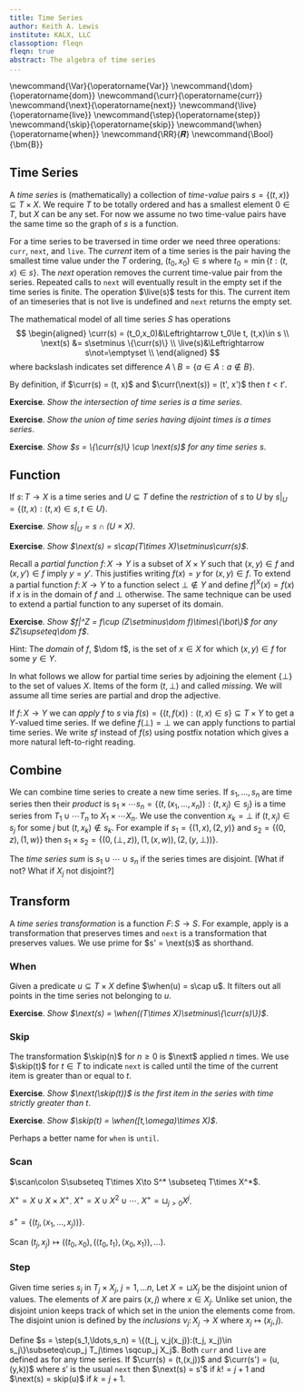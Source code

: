 ```yaml
---
title: Time Series
author: Keith A. Lewis
institute: KALX, LLC
classoption: fleqn
fleqn: true
abstract: The algebra of time series
...
```


\newcommand{\Var}{\operatorname{Var}}
\newcommand{\dom}{\operatorname{dom}}
\newcommand{\curr}{\operatorname{curr}}
\newcommand{\next}{\operatorname{next}}
\newcommand{\live}{\operatorname{live}}
\newcommand{\step}{\operatorname{step}}
\newcommand{\skip}{\operatorname{skip}}
\newcommand{\when}{\operatorname{when}}
\newcommand{\RR}{𝑹}
\newcommand{\Bool}{\bm{B}}

## Time Series

A _time series_ is (mathematically) a collection of _time_-_value_
pairs $s = \{(t, x)\}\subseteq T\times X$.
We require $T$ to be totally ordered and has a smallest element $0\in T$,
but $X$ can be any set.
For now we assume no two time-value pairs have the same time
so the graph of $s$ is a function.

For a time series to be traversed in time order we need three
operations: `curr`, `next`, and `live`.
The _current_ item of a time series is the pair having the smallest
time value under the $T$ ordering,
$(t_0,x_0)\in s$ where $t_0 = \min\{t:(t,x)\in s\}$.
The _next_ operation removes the current time-value pair from the series.
Repeated calls to `next`
will eventually result in the empty set if the time series is finite.
The operation $\live(s)$ tests for this.
The current item of an timeseries that is not live is undefined
and `next` returns the empty set.

The mathematical model of all time series $S$ has operations
$$
\begin{aligned}
\curr(s) = (t_0,x_0)&\Leftrightarrow t_0\le t, (t,x)\in s \\
\next(s) &= s\setminus \{\curr(s)\} \\
\live(s)&\Leftrightarrow s\not=\emptyset \\
\end{aligned}
$$
where backslash indicates set difference $A\setminus B = \{a\in A:a\not\in B\}$.

By definition, if $\curr(s) = (t, x)$ and $\curr(\next(s)) = (t', x')$
then $t < t'$.

__Exercise__. _Show the intersection of time series is a time series_.

__Exercise__. _Show the union of time series having dijoint times
is a times series_.

__Exercise__. _Show $s = \{\curr(s)\} \cup \next(s)$ for any time series $s$_.

## Function

If $s\colon T\to X$ is a time series and $U\subseteq T$ define
the _restriction_ of $s$ to $U$ by
$s|_U = \{(t,x):(t,x)\in s, t\in U\}$.

__Exercise__. _Show $s|_U = s\cap(U\times X)$_.

__Exercise__. _Show $\next(s) = s\cap(T\times X)\setminus\curr(s)$_.

Recall a _partial function_ $f\colon X\to Y$ is a subset of $X\times Y$
such that $(x,y)\in f$ and $(x,y')\in f$ imply $y = y'$. This justifies
writing $f(x) = y$ for $(x,y)\in f$.
To extend a partial function $f\colon X\to Y$ to a function
select $\bot\not\in Y$
and define $f|^X(x) = f(x)$ if $x$ is in the domain of $f$ and
$\bot$ otherwise. The same technique can be used to extend a
partial function to any superset of its domain.

__Exercise__. _Show $f|^Z = f\cup (Z\setminus\dom f)\times\{\bot\}$ for any $Z\supseteq\dom f$_.

Hint: The _domain_ of $f$, $\dom f$, is the set of $x\in X$ for which
$(x,y)\in f$ for some $y\in Y$.

In what follows we allow for partial time series by adjoining the element $\{\bot\}$ to 
the set of values $X$. Items of the form $(t,\bot)$ and called _missing_.
We will assume all time series are partial and drop the adjective.

If $f\colon X\to Y$ we can _apply_ $f$ to $s$ via
$f(s) = \{(t,f(x)):(t,x)\in s\}\subseteq T\times Y$ to get a $Y$-valued time series.
If we define $f(\bot) = \bot$ we can apply functions to partial time series.
We write $sf$ instead of $f(s)$ using postfix notation which gives a
more natural left-to-right reading.

## Combine

We can combine time series to create a new time series.
If $s_1,\ldots,s_n$ are time series then their _product_
is $s_1\times\cdots s_n = \{(t,(x_1,\ldots,x_n)): (t,x_j)\in s_j\}$
is a time series from $T_1\cup\cdots T_n$ to $X_1\times\cdots X_n$.
We use the convention $x_k = \bot$ if $(t,x_j)\in s_j$ for
some $j$ but $(t,x_k)\not\in s_k$.
For example if $s_1 = \{(1,x),(2,y)\}$ and $s_2 = \{(0,z),(1,w)\}$
then $s_1\times s_2 = \{(0,(\bot,z)), (1,(x,w)), (2,(y,\bot))\}$.

The _time series sum_ is $s_1 \cup \cdots \cup s_n$ if the series
times are disjoint. [What if not? What if $X_j$ not disjoint?]

## Transform

A _time series transformation_ is a function $F\colon S\to S$.
For example, apply is a transformation that preserves times
and `next` is a transformation that preserves values.
We use prime for $s' = \next(s)$ as shorthand.

### When

Given a predicate $u\subseteq T\times X$ define
$\when(u) = s\cap u$. It filters out all points in
the time series not belonging to $u$.

__Exercise__. _Show $\next(s) = \when((T\times X)\setminus\{\curr(s)\})$_.

### Skip

The transformation $\skip(n)$ for $n\ge 0$ is $\next$ applied $n$ times. 
We use $\skip(t)$ for $t\in T$ to indicate `next` is called until the time of
the current item is greater than or equal to $t$.

__Exercise__. _Show $\next(\skip(t))$ is the first item in the series
with time strictly greater than $t$_.

__Exercise__. _Show $\skip(t) = \when([t,\omega)\times X)$_.

Perhaps a better name for `when` is `until`.

### Scan

$\scan\colon S\subseteq T\times X\to S^* \subseteq T\times X^*$.

$X^+ = X\cup X\times X^+$. $X^+ = X\cup X^2\cup \cdots$. $X^+ = \sqcup_{j>0} X^j$.

$s^+ = \{(t_j,\langle x_1,\ldots, x_j\rangle)\}$.

Scan $(t_j,x_j)\mapsto((t_0, x_0), (\langle t_0, t_1\rangle,\langle x_0,x_1\rangle), \ldots)$.

### Step

Given time series $s_j$ in $T_j\times X_j$, $j = 1,\ldots n$,
Let $X = \sqcup X_j$ be the disjoint union of values. The elements of $X$ are pairs
$(x, j)$ where $x\in X_j$. Unlike set union, the disjoint union keeps track of which
set in the union the elements come from. The disjoint union is defined by
the _inclusions_ $ν_j\colon X_j\to X$ where $x_j\mapsto (x_j, j)$.

Define $s = \step(s_1,\ldots,s_n) = \{(t_j, ν_j(x_j)):(t_j, x_j)\in s_j\}\subseteq\cup_j T_j\times \sqcup_j X_j$.
Both `curr` and `live` are defined as for any time series.
If $\curr(s) = (t,(x,j))$ and $\curr(s') = (u,(y,k))$ where $s'$ is the usual `next` then
$\next(s) = s'$ if $k != j + 1$ and $\next(s) = skip(u)$ if $k = j + 1$.

